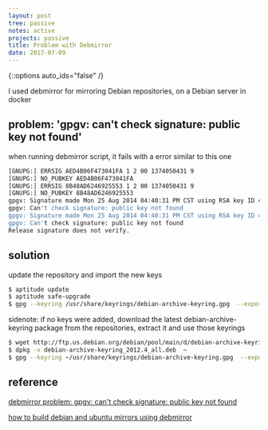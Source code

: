 ```yaml
---
layout: post
tree: passive
notes: active
projects: passive
title: Problem with Debmirror
date: 2017-07-09
---
```



{::options auto_ids="false" /}


I used debmirror for mirroring Debian repositories, on a Debian server in docker


problem: 'gpgv: can't check signature: public key not found'
------------------------------------------------------------

when running debmirror script, it fails with a error similar to this one

```sh
[GNUPG:] ERRSIG AED4B06F473041FA 1 2 00 1374050431 9
[GNUPG:] NO_PUBKEY AED4B06F473041FA
[GNUPG:] ERRSIG 8B48AD6246925553 1 2 00 1374050431 9
[GNUPG:] NO_PUBKEY 8B48AD6246925553
gpgv: Signature made Mon 25 Aug 2014 04:40:31 PM CST using RSA key ID 473041FA
gpgv: Can't check signature: public key not found
gpgv: Signature made Mon 25 Aug 2014 04:40:31 PM CST using RSA key ID 46925553
gpgv: Can't check signature: public key not found
Release signature does not verify.
```

solution
--------

update the repository and import the new keys

```sh
$ aptitude update
$ aptitude safe-upgrade
$ gpg --keyring /usr/share/keyrings/debian-archive-keyring.gpg  --export | gpg --no-default-keyring --keyring /var/data/keyrings/debian/trustedkeys.gpg --import
```

sidenote: if no keys were added, download the latest debian-archive-keyring package from the repositories, extract it and use those keyrings

```sh
$ wget http://ftp.us.debian.org/debian/pool/main/d/debian-archive-keyring/debian-archive-keyring_2012.4_all.deb
$ dpkg -x debian-archive-keyring_2012.4_all.deb  ~
$ gpg --keyring ~/usr/share/keyrings/debian-archive-keyring.gpg  --export | gpg --no-default-keyring --keyring /var/data/keyrings/debian/trustedkeys.gpg --import
```

reference
---------

[debmirror problem: gpgv: can't check signature: public key not found]

[how to build debian and ubuntu mirrors using debmirror]

[debmirror problem: gpgv: can't check signature: public key not found]: http://lgallardo.com/en/2013/11/12/problema-de-debmirror-gpgv-cant-check-signature-public-key-not-found
[how to build debian and ubuntu mirrors using debmirror]: http://lgallardo.com/en/2012/12/06/como-crear-un-mirror-de-debian-y-ubuntu-con-debmirror
